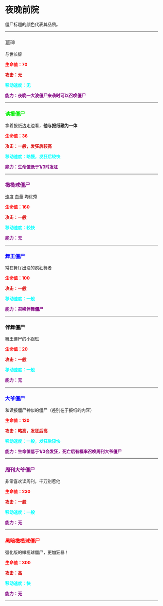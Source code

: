 # 夜晚前院

僵尸标题的颜色代表其品质。



---

### <font color="gray">墓碑</font>

与世长辞

**<font color="red">生命值：70</font>**

**<font color="darkr">攻击：无</font>**

**<font color="aqua">移动速度：无</font>**

**<font color="purple">能力：夜晚一大波僵尸来袭时可以召唤僵尸</font>**

---

### <font color="gree">读报僵尸</font>

拿着报纸边走边看，**他与报纸融为一体**

**<font color="red">生命值：36</font>**

**<font color="darkr">攻击：一般，发狂后较高</font>**

**<font color="aqua">移动速度：略慢，发狂后较快</font>**

**<font color="purple">能力：生命值低于1/3时发狂</font>**

---

### <font color="purple">橄榄球僵尸</font>

速度 血量 均优秀

**<font color="red">生命值：160</font>**

**<font color="darkr">攻击：一般</font>**

**<font color="aqua">移动速度：较快</font>**

**<font color="purple">能力：无</font>**

---

### <font color="blue">舞王僵尸</font>

常在舞厅出没的疯狂舞者

**<font color="red">生命值：100</font>**

**<font color="darkr">攻击：一般</font>**

**<font color="aqua">移动速度：一般</font>**

**<font color="purple">能力：召唤伴舞僵尸</font>**

---

### <font color="black">伴舞僵尸</font>

舞王僵尸的小跟班

**<font color="red">生命值：20</font>**

**<font color="darkr">攻击：一般</font>**

**<font color="aqua">移动速度：一般</font>**

**<font color="purple">能力：无</font>**

---

### <font color="blue">大爷僵尸</font>

和读报僵尸神似的僵尸（差别在于报纸的内容）

**<font color="red">生命值：120</font>**

**<font color="darkr">攻击：略高，发狂后高</font>**

**<font color="aqua">移动速度：一般，发狂后较快</font>**

**<font color="purple">能力：生命值低于1/3会发狂，死亡后有概率召唤周刊大爷僵尸</font>**

---

### <font color="purple">周刊大爷僵尸</font>

非常喜欢读周刊，千万别惹他

**<font color="red">生命值：230</font>**

**<font color="darkr">攻击：一般</font>**

**<font color="aqua">移动速度：一般</font>**

**<font color="purple">能力：无</font>**

---

### <font color="red">黑暗橄榄球僵尸</font>

强化版的橄榄球僵尸，更加狂暴！

**<font color="red">生命值：300</font>**

**<font color="darkr">攻击：高</font>**

**<font color="aqua">移动速度：快</font>**

**<font color="purple">能力：无</font>**

---